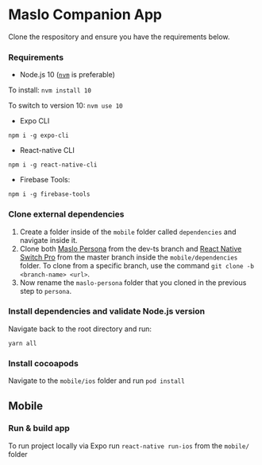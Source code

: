 # Maslo Companion App


Clone the respository and ensure you have the requirements below.

### Requirements

 * Node.js 10 ([`nvm`](https://github.com/nvm-sh/nvm) is preferable)

 To install:
 ```nvm install 10```
 
 To switch to version 10:
 ```nvm use 10```
 * Expo CLI
 ```
 npm i -g expo-cli
 ```
 * React-native CLI
 ```
 npm i -g react-native-cli
 ```
 * Firebase Tools:
 ```
 npm i -g firebase-tools
 ```
### Clone external dependencies

1. Create a folder inside of the ```mobile``` folder called ```dependencies``` and navigate inside it.
2. Clone both [Maslo Persona](https://github.com/HeyMaslo/maslo-persona/tree/dev-ts) from the dev-ts branch and [React Native Switch Pro](https://github.com/HeyMaslo/react-native-switch-pro) from the master branch inside the ```mobile/dependencies``` folder. To clone from a specific branch, use the command ```git clone -b <branch-name> <url>```.
3. Now rename the ```maslo-persona``` folder that you cloned in the previous step to ```persona```.


### Install dependencies and validate Node.js version

Navigate back to the root directory and run:

```
yarn all
```
### Install cocoapods

Navigate to the ```mobile/ios``` folder and run ```pod install```

## Mobile

### Run & build app

To run project locally via Expo run `react-native run-ios` from the `mobile/` folder


